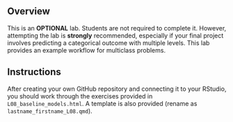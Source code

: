 ## Overview

This is an **OPTIONAL** lab. Students are not required to complete it. However, attempting the lab is **strongly** recommended, especially if your final project involves predicting a categorical outcome with multiple levels. This lab provides an example workflow for multiclass problems.

## Instructions

After creating your own GitHub repository and connecting it to your RStudio, you should work through the exercises provided in `L08_baseline_models.html`. A template is also provided (rename as `lastname_firstname_L08.qmd`).